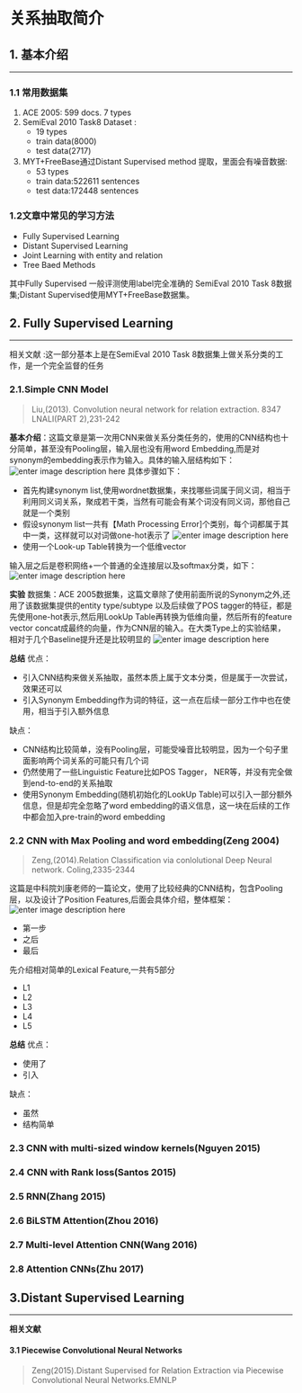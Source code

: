 # 关系抽取简介
  
## 1. 基本介绍
  
---
### 1.1 常用数据集
  
1. ACE 2005: 599 docs. 7 types
2. SemiEval 2010 Task8 Dataset :
    - 19 types
    - train data(8000)
    - test data(2717)
3. MYT+FreeBase通过Distant Supervised method 提取，里面会有噪音数据:
   - 53 types
   - train data:522611 sentences
   - test data:172448 sentences
  
### 1.2文章中常见的学习方法
  
* Fully Supervised Learning
* Distant Supervised Learning
* Joint Learning with entity and relation
* Tree Baed Methods
  
其中Fully Supervised 一般评测使用label完全准确的 SemiEval 2010 Task 8数据集;Distant Supervised使用MYT+FreeBase数据集。
  
## 2. Fully Supervised Learning
  
---
  
相关文献 :这一部分基本上是在SemiEval 2010 Task 8数据集上做关系分类的工作，是一个完全监督的任务
  
### 2.1.Simple CNN  Model
  
  
> Liu,(2013). Convolution neural network for relation extraction. 8347 LNALI(PART 2),231-242
  
**基本介绍**：这篇文章是第一次用CNN来做关系分类任务的，使用的CNN结构也十分简单，甚至没有Pooling层，输入层也没有用word Embedding,而是对synonym的embedding表示作为输入。具体的输入层结构如下：
![enter image description here](http://cdn.htliu.cn/blog/relation-extraction/1.jpg )
具体步骤如下：
* 首先构建synonym list,使用wordnet数据集，来找哪些词属于同义词，相当于利用同义词关系，聚成若干类，当然有可能会有某个词没有同义词，那他自己就是一个类别
* 假设synonym list一共有【Math Processing Error]个类别，每个词都属于其中一类，这样就可以对词做one-hot表示了
![enter image description here](http://cdn.htliu.cn/blog/relation-extraction/2.png )
* 使用一个Look-up Table转换为一个低维vector
  
  
输入层之后是卷积网络+一个普通的全连接层以及softmax分类，如下：![enter image description here](http://cdn.htliu.cn/blog/relation-extraction/3.jpg )
  
**实验**
数据集：ACE 2005数据集，这篇文章除了使用前面所说的Synonym之外,还用了该数据集提供的entity type/subtype 以及后续做了POS tagger的特征，都是先使用one-hot表示,然后用LookUp Table再转换为低维向量，然后所有的feature vector concat成最终的向量，作为CNN层的输入。在大类Type上的实验结果，相对于几个Baseline提升还是比较明显的
![enter image description here](http://cdn.htliu.cn/blog/relation-extraction/4.png )
  
**总结**
优点：
  * 引入CNN结构来做关系抽取，虽然本质上属于文本分类，但是属于一次尝试，效果还可以
  * 引入Synonym Embedding作为词的特征，这一点在后续一部分工作中也在使用，相当于引入额外信息
  
缺点：
  * CNN结构比较简单，没有Pooling层，可能受噪音比较明显，因为一个句子里面影响两个词关系的可能只有几个词
  * 仍然使用了一些Linguistic Feature比如POS Tagger， NER等，并没有完全做到end-to-end的关系抽取
  * 使用Synonym Embedding(随机初始化的LookUp Table)可以引入一部分额外信息，但是却完全忽略了word embedding的语义信息，这一块在后续的工作中都会加入pre-train的word embedding
  
### 2.2 CNN with Max Pooling and word embedding(Zeng 2004)
  
> Zeng,(2014).Relation Classification via conlolutional Deep Neural network. Coling,2335-2344
  
这篇是中科院刘康老师的一篇论文，使用了比较经典的CNN结构，包含Pooling层，以及设计了Position Features,后面会具体介绍，整体框架：
![enter image description here](http://cdn.htliu.cn/blog/relation-extraction/5.jpg )
  
* 第一步
* 之后
* 最后
  
先介绍相对简单的Lexical Feature,一共有5部分
* L1
* L2
* L3
* L4
* L5
  
**总结**
优点：
* 使用了
* 引入
  
缺点：
* 虽然
* 结构简单
  
### 2.3 CNN with multi-sized window kernels(Nguyen 2015)
  
### 2.4 CNN with Rank loss(Santos 2015)
  
### 2.5 RNN(Zhang 2015)
  
### 2.6 BiLSTM Attention(Zhou 2016)
  
### 2.7 Multi-level Attention CNN(Wang 2016)
  
### 2.8 Attention CNNs(Zhu 2017)
  
  
## 3.Distant Supervised Learning
  
---
**相关文献**
#### 3.1 Piecewise Convolutional Neural Networks
  
> Zeng(2015).Distant Supervised for Relation Extraction via Piecewise Convolutional Neural Networks.EMNLP 
  